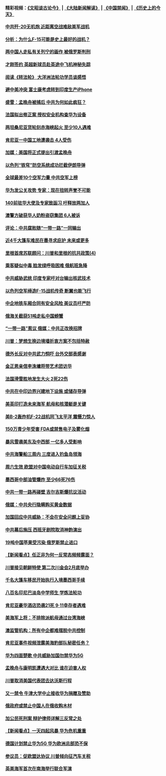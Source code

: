 #### 精彩视频：[《文昭谈古论今》](https://github.com/gfw-breaker/wenzhao/blob/master/README.md?t=01231530) | [《大陆新闻解读》](https://github.com/gfw-breaker/ntdtv-comedy/blob/master/README.md?t=01231530) | [《中国禁闻》](https://github.com/gfw-breaker/ntdtv-news/blob/master/README.md?t=01231530) | [《历史上的今天》](https://github.com/gfw-breaker/today-in-history/blob/master/README.md?t=01231530) 

#### [中共歼-20无机炮 近距离空战难敌美军战机](../pages/nsc418/n10996027.md?t=01231530) 

#### [分析：为什么F-15可能是史上最好的战机？](../pages/nsc418/n10995667.md?t=01231530) 

#### [两中国人走私有关列宁的画作 被俄罗斯判刑](../pages/nsc418/n10992331.md?t=01231530) 

#### [才刚签约 英超新球员赴英途中飞机神秘失踪](../pages/nsc418/n10994679.md?t=01231530) 

#### [阅读《转法轮》 大洋洲法轮功学员谈感悟](../pages/nsc418/n10993844.md?t=01231530) 

#### [避中美冲突 富士康考虑转到印度生产iPhone](../pages/nsc418/n10994549.md?t=01231530) 

#### [盛雪：孟晚舟被捕后 中共为何如此疯狂？](../pages/nsc418/n10993513.md?t=01231530) 

#### [法国拟出修正案 授权安全机构查华为设备](../pages/nsc418/n10993863.md?t=01231530) 

#### [两坦桑尼亚货轮刻赤海峡起火 至少10人遇难](../pages/nsc418/n10994050.md?t=01231530) 

#### [肯尼亚一中国工地遭袭击 4人受伤](../pages/nsc418/n10993695.md?t=01231530) 

#### [加媒：美国将正式提出引渡孟晚舟](../pages/nsc418/n10993277.md?t=01231530) 

#### [以色列“铁穹”防空系统成功拦截伊朗导弹](../pages/nsc418/n10993330.md?t=01231530) 

#### [全球最差10个空军力量 中共空军上榜](../pages/nsc418/n10992493.md?t=01231530) 

#### [华为发公关攻势 专家：现在扭转声誉不可能](../pages/nsc418/n10992293.md?t=01231530) 

#### [140前驻华大使及专家致函习 吁释放两加人](../pages/nsc418/n10992390.md?t=01231530) 

#### [澳警方破获华人奶粉盗窃集团 6人被诉](../pages/nsc418/n10992238.md?t=01231530) 

#### [评论：中共腐败随“一带一路”一同输出](../pages/nsc418/n10992228.md?t=01231530) 

#### [近4千大篷车难民在墨寻求庇护 未来或更多](../pages/nsc418/n10991987.md?t=01231530) 

#### [里根首席苏联顾问：川普和里根的抗共政策(4)](../pages/nsc418/n10948163.md?t=01231530) 

#### [乘客疑似中毒 脸发绿呼吸困难 俄航班急降](../pages/nsc418/n10991551.md?t=01231530) 

#### [中共威胁武统 印度专家吁对台输出核武技术](../pages/nsc418/n10991334.md?t=01231530) 

#### [以色列空军缔造F-15战机传奇 断翼也能飞行](../pages/nsc418/n10990876.md?t=01231530) 

#### [中企地铁车厢合同有安全风险 美议员吁严防](../pages/nsc418/n10989908.md?t=01231530) 

#### [俄海关截获51吨走私中国螃蟹](../pages/nsc418/n10989902.md?t=01231530) 

#### [“一带一路”惹议 俄媒：中共正改换招牌](../pages/nsc418/n10989973.md?t=01231530) 

#### [川普：梦想生换边境墙折衷方案不包括特赦](../pages/nsc418/n10989992.md?t=01231530) 

#### [德外长反对中共武力恫吓 台外交部表感谢](../pages/nsc418/n10989626.md?t=01231530) 

#### [金正恩亲信李洙墉将带艺术团访华](../pages/nsc418/n10989769.md?t=01231530) 

#### [法国滑雪胜地发生大火 2死22伤](../pages/nsc418/n10989566.md?t=01231530) 

#### [中共在中印边界兴建地下设施 或储存导弹](../pages/nsc418/n10988979.md?t=01231530) 

#### [美英印打造未来海军 航母和核潜艇是关键](../pages/nsc418/n10940648.md?t=01231530) 

#### [美B-2轰炸机F-22战机同飞太平洋 震慑力惊人](../pages/nsc418/n10988582.md?t=01231530) 

#### [150万青少年受害 FDA或禁售电子及雾化烟](../pages/nsc418/n10988186.md?t=01231530) 

#### [暴风雪袭美东及中西部 一亿多人受影响](../pages/nsc418/n10988131.md?t=01231530) 

#### [中共海警船三周内 三度进入钓鱼岛领海](../pages/nsc418/n10987956.md?t=01231530) 

#### [周六生效 欧盟对中国电动自行车加征关税](../pages/nsc418/n10987637.md?t=01231530) 

#### [墨西哥中部油管爆炸 至少66死76伤](../pages/nsc418/n10986971.md?t=01231530) 

#### [中共一带一路再碰壁 吉尔吉斯爆抗议活动](../pages/nsc418/n10986292.md?t=01231530) 

#### [俄媒：中共央行隐瞒购买黄金数据](../pages/nsc418/n10986524.md?t=01231530) 

#### [加国回应中共威胁：不会在安全问题上妥协](../pages/nsc418/n10986394.md?t=01231530) 

#### [中共幕后施压 西班牙剧院取消神韵演出](../pages/nsc418/n10986035.md?t=01231530) 

#### [19吨中国苹果受污染 俄罗斯禁止进口](../pages/nsc418/n10986333.md?t=01231530) 

#### [【新闻看点】任正非为何一反常态频频露面？](../pages/nsc418/n10986037.md?t=01231530) 

#### [川普接见朝鲜特使 第二次川金会2月底举办](../pages/nsc418/n10986216.md?t=01231530) 

#### [千名大篷车移民开始执行入境墨西哥手续](../pages/nsc418/n10986204.md?t=01231530) 

#### [八百名印尼巴淡岛中学师生 学炼法轮功](../pages/nsc418/n10985542.md?t=01231530) 

#### [肯尼亚豪华酒店恐袭21死 9·11幸存者遇难](../pages/nsc418/n10985445.md?t=01231530) 

#### [美海军上将：不排除派航母通过台湾海峡](../pages/nsc418/n10984943.md?t=01231530) 

#### [澳监管机构：所有中企都难摆脱中共控制](../pages/nsc418/n10983591.md?t=01231530) 

#### [肯尼亚事件视频泄露美海豹部队秘密任务？](../pages/nsc418/n10984543.md?t=01231530) 

#### [华为四面楚歌 中共威胁加国勿禁华为5G](../pages/nsc418/n10983787.md?t=01231530) 

#### [孟晚舟与康明凯遭遇大对比 谁在迫害人权](../pages/nsc418/n10983804.md?t=01231530) 

#### [川普取消美国代表团去达沃斯行程](../pages/nsc418/n10983718.md?t=01231530) 

#### [又一禁令 牛津大学中止接收华为捐赠及赞助](../pages/nsc418/n10983708.md?t=01231530) 

#### [俄政府或禁止中国人在俄收购木材](../pages/nsc418/n10983547.md?t=01231530) 

#### [加公民死刑案 辩护律师详解三反常之处](../pages/nsc418/n10983300.md?t=01231530) 

#### [【新闻看点】一天四起风暴 华为危机重重](../pages/nsc418/n10983081.md?t=01231530) 

#### [德国计划禁止华为5G 华为欧洲总部恐不保](../pages/nsc418/n10982951.md?t=01231530) 

#### [参议员：促欧盟达协议 川普倾向征汽车关税](../pages/nsc418/n10982456.md?t=01231530) 

#### [英美海军首次在南海举行联合军演](../pages/nsc418/n10981956.md?t=01231530) 

